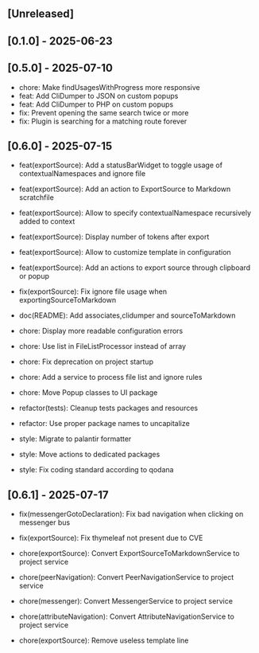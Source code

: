 <!-- Keep a Changelog guide -> https://keepachangelog.com -->


## [Unreleased]

## [0.1.0] - 2025-06-23

## [0.5.0] - 2025-07-10
- chore: Make findUsagesWithProgress more responsive
- feat: Add CliDumper to JSON on custom popups
- feat: Add CliDumper to PHP on custom popups
- fix: Prevent opening the same search twice or more
- fix: Plugin is searching for a matching route forever

## [0.6.0] - 2025-07-15
- feat(exportSource): Add a statusBarWidget to toggle usage of contextualNamespaces and ignore file
- feat(exportSource): Add an action to ExportSource to Markdown scratchfile
- feat(exportSource): Allow to specify contextualNamespace recursively added to context
- feat(exportSource): Display number of tokens after export
- feat(exportSource): Allow to customize template in configuration
- feat(exportSource): Add an actions to export source through clipboard or popup

- fix(exportSource): Fix ignore file usage when exportingSourceToMarkdown

- doc(README): Add associates,clidumper and sourceToMarkdown

- chore: Display more readable configuration errors
- chore: Use list in FileListProcessor instead of array
- chore: Fix deprecation on project startup
- chore: Add a service to process file list and ignore rules
- chore: Move Popup classes to UI package

- refactor(tests): Cleanup tests packages and resources
- refactor: Use proper package names to uncapitalize

- style: Migrate to palantir formatter
- style: Move actions to dedicated packages
- style: Fix coding standard according to qodana

## [0.6.1] - 2025-07-17
- fix(messengerGotoDeclaration): Fix bad navigation when clicking on messenger bus
- fix(exportSource): Fix thymeleaf not present due to CVE

- chore(exportSource): Convert ExportSourceToMarkdownService to project service
- chore(peerNavigation): Convert PeerNavigationService to project service
- chore(messenger): Convert MessengerService to project service
- chore(attributeNavigation): Convert AttributeNavigationService to project service

- chore(exportSource): Remove useless template line
